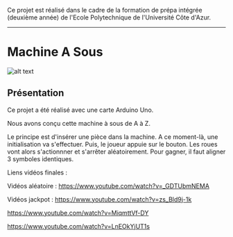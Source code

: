 Ce projet est réalisé dans le cadre de la formation de prépa intégrée (deuxième année) de l'Ecole Polytechnique de l'Université Côte d'Azur.
***
# Machine A Sous
![alt text](https://github.com/JessicaJulien/projet/blob/master/Documentation/Bo%C3%AEte-Machine/machineASous2.jpg "Machine A Sous")
## Présentation
Ce projet a été réalisé avec une carte Arduino Uno.

Nous avons conçu cette machine à sous de A à Z.

Le principe est d'insérer une pièce dans la machine. A ce moment-là, une initialisation va s'effectuer.
Puis, le joueur appuie sur le bouton. Les roues vont alors s'actionnner et s'arrêter aléatoirement. Pour gagner, il faut aligner 3 symboles identiques. 

Liens vidéos finales :

Vidéos aléatoire :
https://www.youtube.com/watch?v=_GDTUbmNEMA

Vidéos jackpot :
https://www.youtube.com/watch?v=zs_Bld9j-1k

https://www.youtube.com/watch?v=MiqmttVf-DY

https://www.youtube.com/watch?v=LnEOkYjUT1s
